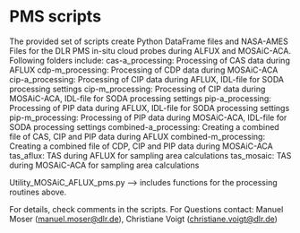 # PMS scripts

The provided set of scripts create Python DataFrame files and NASA-AMES Files for the DLR PMS in-situ cloud probes during ALFUX and MOSAiC-ACA.
Following folders include:
cas-a_processing: Processing of CAS data during AFLUX
cdp-m_processing: Processing of CDP data during MOSAiC-ACA
cip-a_processing: Processing of CIP data during AFLUX, IDL-file for SODA processing settings
cip-m_processing: Processing of CIP data during MOSAiC-ACA, IDL-file for SODA processing settings
pip-a_processing: Processing of PIP data during AFLUX, IDL-file for SODA processing settings
pip-m_processing: Processing of PIP data during MOSAiC-ACA, IDL-file for SODA processing settings
combined-a_processing: Creating a combined file of CAS, CIP and PIP data during AFLUX
combined-m_processing: Creating a combined file of CDP, CIP and PIP data during MOSAiC-ACA
tas_aflux: TAS during AFLUX for sampling area calculations
tas_mosaic: TAS during MOSAiC-ACA for sampling area calculations

Utility_MOSAiC_AFLUX_pms.py --> includes functions for the processing routines above.

For details, check comments in the scripts.
For Questions contact: Manuel Moser (manuel.moser@dlr.de), Christiane Voigt (christiane.voigt@dlr.de)
